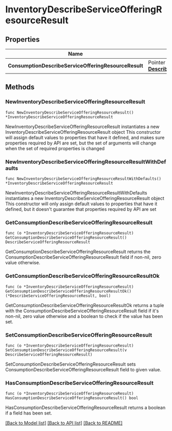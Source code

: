 # InventoryDescribeServiceOfferingResourceResult

## Properties

Name | Type | Description | Notes
------------ | ------------- | ------------- | -------------
**ConsumptionDescribeServiceOfferingResourceResult** | Pointer to [**DescribeServiceOfferingResourceResult**](DescribeServiceOfferingResourceResult.md) |  | [optional] 

## Methods

### NewInventoryDescribeServiceOfferingResourceResult

`func NewInventoryDescribeServiceOfferingResourceResult() *InventoryDescribeServiceOfferingResourceResult`

NewInventoryDescribeServiceOfferingResourceResult instantiates a new InventoryDescribeServiceOfferingResourceResult object
This constructor will assign default values to properties that have it defined,
and makes sure properties required by API are set, but the set of arguments
will change when the set of required properties is changed

### NewInventoryDescribeServiceOfferingResourceResultWithDefaults

`func NewInventoryDescribeServiceOfferingResourceResultWithDefaults() *InventoryDescribeServiceOfferingResourceResult`

NewInventoryDescribeServiceOfferingResourceResultWithDefaults instantiates a new InventoryDescribeServiceOfferingResourceResult object
This constructor will only assign default values to properties that have it defined,
but it doesn't guarantee that properties required by API are set

### GetConsumptionDescribeServiceOfferingResourceResult

`func (o *InventoryDescribeServiceOfferingResourceResult) GetConsumptionDescribeServiceOfferingResourceResult() DescribeServiceOfferingResourceResult`

GetConsumptionDescribeServiceOfferingResourceResult returns the ConsumptionDescribeServiceOfferingResourceResult field if non-nil, zero value otherwise.

### GetConsumptionDescribeServiceOfferingResourceResultOk

`func (o *InventoryDescribeServiceOfferingResourceResult) GetConsumptionDescribeServiceOfferingResourceResultOk() (*DescribeServiceOfferingResourceResult, bool)`

GetConsumptionDescribeServiceOfferingResourceResultOk returns a tuple with the ConsumptionDescribeServiceOfferingResourceResult field if it's non-nil, zero value otherwise
and a boolean to check if the value has been set.

### SetConsumptionDescribeServiceOfferingResourceResult

`func (o *InventoryDescribeServiceOfferingResourceResult) SetConsumptionDescribeServiceOfferingResourceResult(v DescribeServiceOfferingResourceResult)`

SetConsumptionDescribeServiceOfferingResourceResult sets ConsumptionDescribeServiceOfferingResourceResult field to given value.

### HasConsumptionDescribeServiceOfferingResourceResult

`func (o *InventoryDescribeServiceOfferingResourceResult) HasConsumptionDescribeServiceOfferingResourceResult() bool`

HasConsumptionDescribeServiceOfferingResourceResult returns a boolean if a field has been set.


[[Back to Model list]](../README.md#documentation-for-models) [[Back to API list]](../README.md#documentation-for-api-endpoints) [[Back to README]](../README.md)


